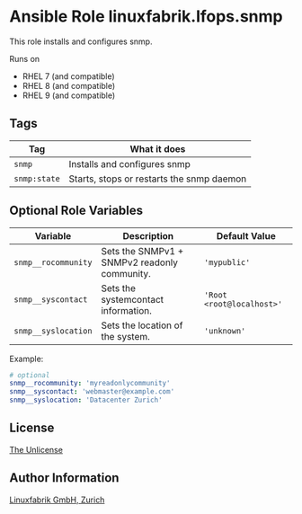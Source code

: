 # Ansible Role linuxfabrik.lfops.snmp

This role installs and configures snmp.

Runs on

* RHEL 7 (and compatible)
* RHEL 8 (and compatible)
* RHEL 9 (and compatible)


## Tags

| Tag           | What it does                               |
| ---           | ------------                               |
| `snmp`        | Installs and configures snmp               |
| `snmp:state`  | Starts, stops or restarts the snmp daemon  |


## Optional Role Variables

| Variable | Description | Default Value |
| -------- | ----------- | ------------- |
| `snmp__rocommunity` | Sets the SNMPv1 + SNMPv2 readonly community. | `'mypublic'` |
| `snmp__syscontact` | Sets the systemcontact information. | `'Root <root@localhost>'` |
| `snmp__syslocation` | Sets the location of the system. | `'unknown'` |


Example:
```yaml
# optional
snmp__rocommunity: 'myreadonlycommunity'
snmp__syscontact: 'webmaster@example.com'
snmp__syslocation: 'Datacenter Zurich'
```


## License

[The Unlicense](https://unlicense.org/)


## Author Information

[Linuxfabrik GmbH, Zurich](https://www.linuxfabrik.ch)

